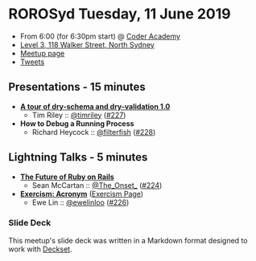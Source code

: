 # ROROSyd Tuesday, 11 June 2019

- From 6:00 (for 6:30pm start) @ [Coder Academy][]
- [Level 3, 118 Walker Street, North Sydney][]
- [Meetup page][]
- [Tweets][]

## Presentations - 15 minutes

- **[A tour of dry-schema and dry-validation 1.0][]**
  - Tim Riley :: [@timriley][] ([#227][])
- **How to Debug a Running Process**
  - Richard Heycock :: [@filterfish][] ([#228][])

## Lightning Talks - 5 minutes

- **[The Future of Ruby on Rails][]**
  - Sean McCartan :: [@The_Onset_][] ([#224][])
- **[Exercism: Acronym][]** ([Exercism Page][])
  - Ewe Lin :: [@ewelinloo][] ([#226][])

### Slide Deck

This meetup's slide deck was written in a Markdown format designed to work with
[Deckset][].

[A tour of dry-schema and dry-validation 1.0]: https://speakerdeck.com/timriley/a-tour-of-dry-schema-and-dry-validation-1-dot-0
[@timriley]: https://twitter.com/timriley
[#227]: https://github.com/rails-oceania/roro/issues/227
[@filterfish]: https://twitter.com/filterfish
[#228]: https://github.com/rails-oceania/roro/issues/228
[The Future of Ruby on Rails]: https://pages.theonset.com.au/THE-RUBY-REPORT-YQK2UmpzRVOV
[@The_Onset_]: https://twitter.com/The_Onset_
[#224]: https://github.com/rails-oceania/roro/issues/224
[Exercism: Acronym]: https://gist.github.com/elloo/90ce269e120ca6dac8c3953665718496
[Exercism Page]: https://exercism.io/tracks/ruby/exercises/acronym
[@ewelinloo]: https://twitter.com/ewelinloo
[#226]: https://github.com/rails-oceania/roro/issues/226
[Coder Academy]: https://coderacademy.edu.au/
[Level 3, 118 Walker Street, North Sydney]: https://goo.gl/maps/zFH2DMfAr32P9mg26
[Meetup page]: https://www.meetup.com/Ruby-On-Rails-Oceania-Sydney/events/jwptrqyzjbpb/
[Tweets]: https://twitter.com/search?f=tweets&q=rorosyd%20since%3A2019-06-10%20until%3A2019-06-12&src=typd
[Deckset]: https://www.decksetapp.com/
